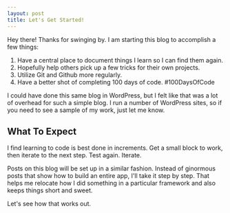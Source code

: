 ```yaml
---
layout: post
title: Let's Get Started!
---
```


Hey there!  Thanks for swinging by.  I am starting this blog to accomplish a few things:

1.  Have a central place to document things I learn so I can find them again.
2.  Hopefully help others pick up a few tricks for their own projects.
3.  Utilize Git and Github more regularly.
4.  Have a better shot of completing 100 days of code. #100DaysOfCode

I could have done this same blog in WordPress, but I felt like that was a lot of overhead for such a simple blog.  I run a number of WordPress sites, so if you need to see a sample of my work, just let me know.

## What To Expect

I find learning to code is best done in increments.  Get a small block to work, then iterate to the next step.  Test again.  Iterate.  

Posts on this blog will be set up in a similar fashion.  Instead of ginormous posts that show how to build an entire app, I'll take it step by step.  That helps me relocate how I did something in a particular framework and also keeps things short and sweet.

Let's see how that works out.